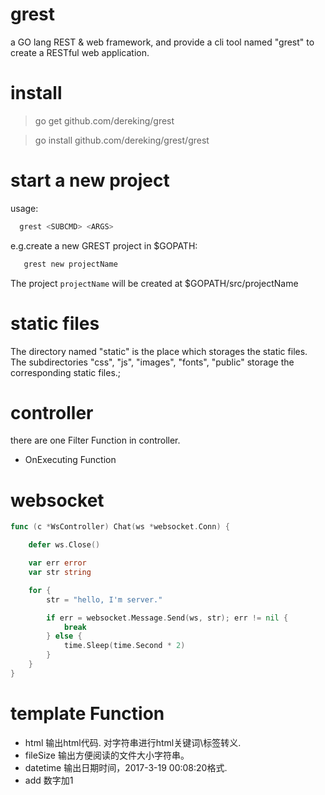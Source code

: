 # grest
a GO lang REST &amp; web framework, and provide a cli tool named "grest" to create a RESTful web application.

# install
> go get github.com/dereking/grest

> go install github.com/dereking/grest/grest

# start a new project
usage:
``` bash
  grest <SUBCMD> <ARGS>     
```
 e.g.create a new GREST project in $GOPATH:

``` bash
   grest new projectName
```

The project `projectName` will be created at $GOPATH/src/projectName

# static files
The directory named "static" is the place which storages the static files.
The subdirectories "css", "js", "images", "fonts", "public" storage the corresponding static files.;

# controller 
there are one Filter Function in controller.
* OnExecuting Function

# websocket

``` go
func (c *WsController) Chat(ws *websocket.Conn) {

	defer ws.Close()

	var err error
	var str string

	for { 
		str = "hello, I'm server."

		if err = websocket.Message.Send(ws, str); err != nil {
			break
		} else {
			time.Sleep(time.Second * 2)
		}
	}
}
```


# template Function
* html 
	输出html代码. 对字符串进行html关键词\标签转义.
* fileSize 
	输出方便阅读的文件大小字符串。
* datetime 
	输出日期时间，2017-3-19 00:08:20格式.
* add
	数字加1 